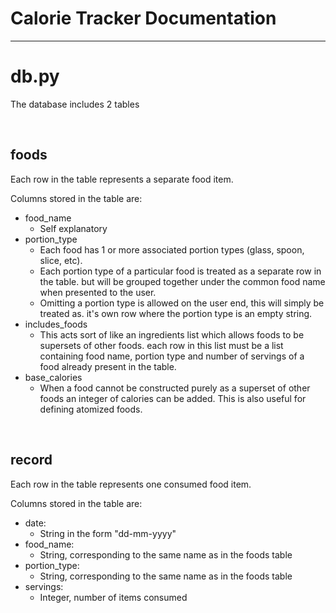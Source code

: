 # Calorie Tracker Documentation


---
# db.py


The database includes 2 tables


<br>

## foods 
Each row in the table represents a separate food item.

Columns stored in the table are:
- food_name
	- Self explanatory
- portion_type
	- Each food has 1 or more associated portion types (glass, spoon, slice, etc).
	- Each portion type of a particular food is treated as a separate row in the table.
      but will be grouped together under the common food name when presented to the user.
	- Omitting a portion type is allowed on the user end, this will simply be treated as.
      it's own row where the portion type is an empty string.
- includes_foods
	- This acts sort of like an ingredients list which allows foods to be supersets
      of other foods. each row in this list must be a list containing food name, 
      portion type and number of servings of a food already present in the table.
- base_calories
	- When a food cannot be constructed purely as a superset of other foods
      an integer of calories can be added. This is also useful for defining atomized foods.


<br>

## record
Each row in the table represents one consumed food item. 

Columns stored in the table are:
- date: 
	- String in the form "dd-mm-yyyy"
- food_name: 
	- String, corresponding to the same name as in the foods table
- portion_type:
	- String, corresponding to the same name as in the foods table
- servings:
	- Integer, number of items consumed
